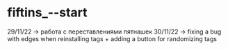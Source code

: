 # fiftins_--start
29/11/22 -> работа с переставлениями пятнашек
30/11/22 -> fixing a bug with edges when reinstalling tags + adding a button for randomizing tags
